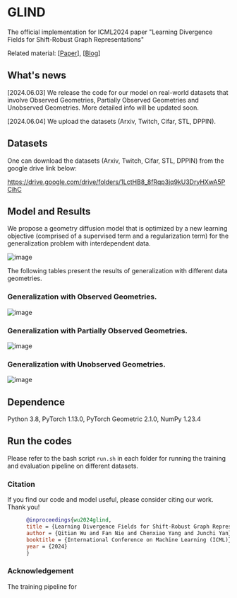 # GLIND

The official implementation for ICML2024 paper "Learning Divergence Fields for Shift-Robust Graph Representations"

Related material: [[Paper](https://arxiv.org/pdf/2406.04963)], [[Blog]()]

## What's news

[2024.06.03] We release the code for our model on real-world datasets that involve Observed Geometries, Partially Observed Geometries and Unobserved Geometries. More detailed info will be updated soon.

[2024.06.04] We upload the datasets (Arxiv, Twitch, Cifar, STL, DPPIN).

## Datasets

One can download the datasets (Arxiv, Twitch, Cifar, STL, DPPIN) from the google drive link below:

https://drive.google.com/drive/folders/1LctHB8_8fRqp3jq9kU3DryHXwA5PCihC

## Model and Results

We propose a geometry diffusion model that is optimized by a new learning objective (comprised of a supervised term and a regularization term) for the generalization problem with interdependent data.

![image](https://github.com/fannie1208/GLIND/assets/89764090/0240e933-a4b3-483e-9fff-8174677c83e9)

The following tables present the results of generalization with different data geometries.

### Generalization with Observed Geometries.

![image](https://github.com/fannie1208/GLIND/assets/89764090/ea2c785b-7011-4d04-b8c8-5a328d33f984)

### Generalization with Partially Observed Geometries.

![image](https://github.com/fannie1208/GLIND/assets/89764090/e7a18465-22e0-4c25-aaac-41bf2bb687b8)

### Generalization with Unobserved Geometries.

![image](https://github.com/fannie1208/GLIND/assets/89764090/89313ec2-54bc-47e5-8dba-61ffa62f7f17)


## Dependence

Python 3.8, PyTorch 1.13.0, PyTorch Geometric 2.1.0, NumPy 1.23.4

## Run the codes

Please refer to the bash script `run.sh` in each folder for running the training and evaluation pipeline on different datasets.

### Citation

If you find our code and model useful, please consider citing our work. Thank you!

```bibtex
      @inproceedings{wu2024glind,
      title = {Learning Divergence Fields for Shift-Robust Graph Representations},
      author = {Qitian Wu and Fan Nie and Chenxiao Yang and Junchi Yan},
      booktitle = {International Conference on Machine Learning (ICML)},
      year = {2024}
      }
```

### Acknowledgement

The training pipeline for 
